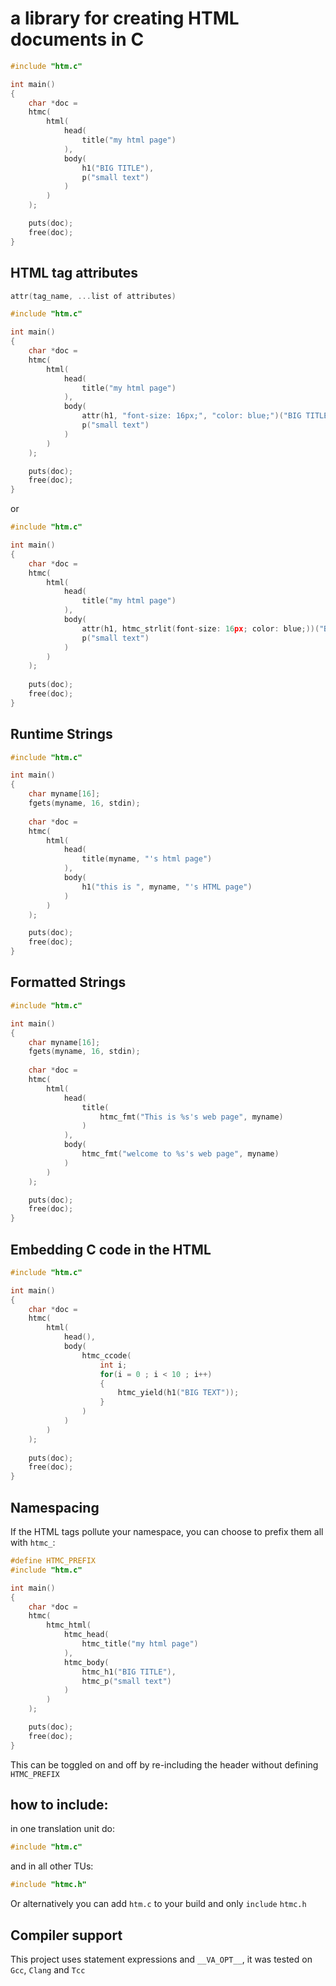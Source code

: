 # a library for creating HTML documents in C

```C
#include "htm.c"

int main()
{
    char *doc =
    htmc(
        html(
            head(
                title("my html page")
            ),
            body(
                h1("BIG TITLE"),
                p("small text")
            )
        )
    );

    puts(doc);
    free(doc);
}
```

## HTML tag attributes

```C
attr(tag_name, ...list of attributes)
```

```C
#include "htm.c"

int main()
{
    char *doc =
    htmc(
        html(
            head(
                title("my html page")
            ),
            body(
                attr(h1, "font-size: 16px;", "color: blue;")("BIG TITLE"),
                p("small text")
            )
        )
    );

    puts(doc);
    free(doc);
}
```
or
```C
#include "htm.c"

int main()
{
    char *doc =
    htmc(
        html(
            head(
                title("my html page")
            ),
            body(
                attr(h1, htmc_strlit(font-size: 16px; color: blue;))("BIG TITLE"),
                p("small text")
            )
        )
    );
    
    puts(doc);
    free(doc);
}
```
## Runtime Strings

```C
#include "htm.c"

int main()
{
    char myname[16];
    fgets(myname, 16, stdin);
    
    char *doc =
    htmc(
        html(
            head(
                title(myname, "'s html page")
            ),
            body(
                h1("this is ", myname, "'s HTML page")
            )
        )
    );

    puts(doc);
    free(doc);
}
```
## Formatted Strings
```C
#include "htm.c"

int main()
{
    char myname[16];
    fgets(myname, 16, stdin);
    
    char *doc =
    htmc(
        html(
            head(
                title(
                    htmc_fmt("This is %s's web page", myname)
                )
            ),
            body(
                htmc_fmt("welcome to %s's web page", myname)
            )
        )
    );

    puts(doc);
    free(doc);
}
```

## Embedding C code in the HTML

```C
#include "htm.c"

int main()
{
    char *doc =
    htmc(
        html(
            head(),
            body(
                htmc_ccode(
                    int i;
                    for(i = 0 ; i < 10 ; i++)
                    {
                        htmc_yield(h1("BIG TEXT"));
                    }
                )
            )
        )
    );
    
    puts(doc);
    free(doc);
}
```
## Namespacing
If the HTML tags pollute your namespace, you can choose to prefix them all with `htmc_`:

```C
#define HTMC_PREFIX
#include "htm.c"

int main()
{    
    char *doc =
    htmc(
        htmc_html(
            htmc_head(
                htmc_title("my html page")
            ),
            htmc_body(
                htmc_h1("BIG TITLE"),
                htmc_p("small text")
            )
        )
    );

    puts(doc);
    free(doc);
}
```
This can be toggled on and off by re-including the header without defining `HTMC_PREFIX`

## how to include:

in one translation unit do:
```C
#include "htm.c"
```
and in all other TUs:
```C
#include "htmc.h"
```

Or alternatively you can add `htm.c` to your build and only `include` `htmc.h`

## Compiler support

This project uses statement expressions and `__VA_OPT__`, it was tested on `Gcc`, `Clang` and `Tcc`
